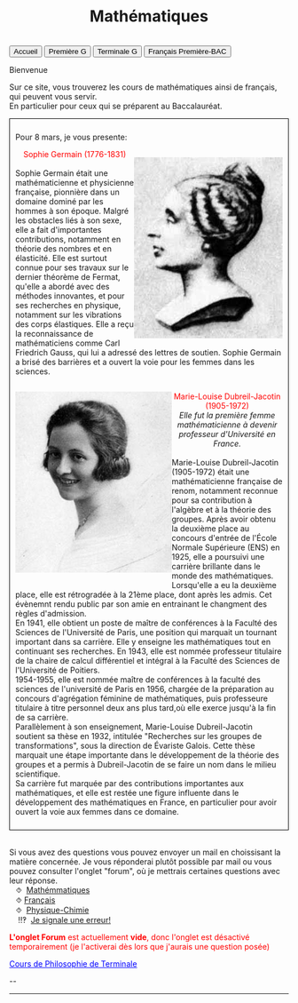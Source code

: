 <html>
 <title>Mathématiques</title>
 <head>
    <meta charset="utf-8"/>
    <link href="style.css" rel="stylesheet" type="text/css"/>
    <meta name="viewport" content="width=device-width, initial-scale=1">
    <link rel="stylesheet" href="https://www.w3schools.com/w3css/4/w3.css">
    <meta name="viewport" content="width=device-width, initial-scale=1" />
    <link rel="stylesheet" href="https://www.w3schools.com/w3css/4/w3.css" />
    <script src="s.js" data-import=""></script>
 </head>
 <body onload="body()">
 <center><h1 id="h1">Mathématiques</h1></center>
 <br>
 <div class="w3-container">
  
 </div>

 <div class="w3-bar w3-black">
  <button class="w3-bar-item w3-button" onclick="openCity('Ac')">Accueil</button>
  <!--<button class="w3-bar-item w3-button" onclick="openCity('Six')">Sixième</button>
  <button class="w3-bar-item w3-button" onclick="openCity('Cinq')">Cinquième</button>
  <button class="w3-bar-item w3-button" onclick="openCity('Quatre')">Quatrième</button>
  <button class="w3-bar-item w3-button" onclick="openCity('Trois')">Troisième</button>
  <button class="w3-bar-item w3-button" onclick="openCity('Seconde')">Seconde</button>-->
  <button class="w3-bar-item w3-button" onclick="openCity('Première')">Première G</button>
  <button class="w3-bar-item w3-button" onclick="openCity('Terminale')">Terminale G</button>
  <button class="w3-bar-item w3-button" onclick="openCity('Français')">Français Première-BAC</button>
  <!-- <button class="w3-bar-item w3-button" onclick="openCity('Info')">Informatique</button>
  <button class="w3-bar-item w3-button" onclick="openCity('Forum')">Forum</button>-->
 </div>
 <div id="Ac" class="w3-container city">
  <p id="para2">Bienvenue</p>
  <p id="para3">Sur ce site, vous trouverez les cours de mathématiques ainsi de français, qui peuvent vous servir.<br> En particulier pour ceux qui se préparent au Baccalauréat.</p>
    <div style="border: 1px solid black; padding: 10px;">
       <p>Pour 8 mars, je vous presente:</p>
        <p style="float:right"><img src="image/Germain.jpeg" /></p><p><center><font id="para34" style="color:red;">Sophie Germain (1776-1831)</font></center><br><font id="para34">Sophie Germain était une mathématicienne et physicienne française, pionnière dans un domaine dominé par les hommes à son époque. Malgré les obstacles liés à son sexe, elle a fait d'importantes contributions, notamment en théorie des nombres et en élasticité. Elle est surtout connue pour ses travaux sur le dernier théorème de Fermat, qu'elle a abordé avec des méthodes innovantes, et pour ses recherches en physique, notamment sur les vibrations des corps élastiques. Elle a reçu la reconnaissance de mathématiciens comme Carl Friedrich Gauss, qui lui a adressé des lettres de soutien. Sophie Germain a brisé des barrières et a ouvert la voie pour les femmes dans les sciences. </font></p>
      <div style="clear:both"></div>
      <p style="float:left"><img src="image/Dubreil-Jacotin.jpg" /></p><p><center><font id="para34" style="color:red;">Marie-Louise Dubreil-Jacotin (1905-1972)</font><br><font id="para34"><i>Elle fut la première femme mathématicienne à devenir professeur d'Université en France.</i></font></center><br><font id="para34">Marie-Louise Dubreil-Jacotin (1905-1972) était une mathématicienne française de renom, notamment reconnue pour sa contribution à l'algèbre et à la théorie des groupes. Après avoir obtenu la deuxième place au concours d'entrée de l'École Normale Supérieure (ENS) en 1925, elle a poursuivi une carrière brillante dans le monde des mathématiques.
      <br>Lorsqu'elle a eu la deuxième place, elle est rétrogradée à la 21ème place, dont après les admis. Cet évènemnt rendu public par son amie en entrainant le changment des règles d'admission. 
      <br>
      En 1941, elle obtient un poste de maître de conférences à la Faculté des Sciences de l'Université de Paris, une position qui marquait un tournant important dans sa carrière. Elle y enseigne les mathématiques tout en continuant ses recherches. En 1943, elle est nommée professeur titulaire de la chaire de calcul différentiel et intégral  à la Faculté des Sciences de l'Université de Poitiers.<br>1954-1955, elle est nommée maître de conférences à la faculté des sciences de l'université de Paris en 1956, chargée de la préparation au concours d'agrégation féminine de mathématiques, puis professeure titulaire à titre personnel deux ans plus tard,où elle exerce jusqu'à la fin de sa carrière.
      <br>
      Parallèlement à son enseignement, Marie-Louise Dubreil-Jacotin soutient sa thèse en 1932, intitulée "Recherches sur les groupes de transformations", sous la direction de Évariste Galois. Cette thèse marquait une étape importante dans le développement de la théorie des groupes et a permis à Dubreil-Jacotin de se faire un nom dans le milieu scientifique.
      <br>Sa carrière fut marquée par des contributions importantes aux mathématiques, et elle est restée une figure influente dans le développement des mathématiques en France, en particulier pour avoir ouvert la voie aux femmes dans ce domaine.</font></p>
   <div style="clear:both"></div></div>
  <br>
   <div id="center">
      <p id="para33">Si vous avez des questions vous pouvez envoyer un mail en choissisant la matière concernée. Je vous réponderai plutôt possible par mail ou vous pouvez consulter l'onglet "forum", où je mettrais certaines questions avec leur réponse. 
       <br>&nbsp;&nbsp;&nbsp;⯑ &nbsp;<a title="Question" href="mailto:ozcelebialican2005@gmail.com?subject=J'ai une question%5BMat%5D&body=Ma%20question%20se%20porte%20sur%20les%20mathématiques%20(ne%20changez%20pas%20l'objet%20du%20mail).">Mathémmatiques</a>
       <br>&nbsp;&nbsp;&nbsp;⯑&nbsp;<a title="Question" href="mailto:ozcelebialican2005@gmail.com?subject=J'ai une question%5BFR%5D&body=Ma%20question%20se%20porte%20sur%20le%20français%20 (ne%20changez%20pas%20l'objet%20du%20mail).">Français</a>
       <br>&nbsp;&nbsp;&nbsp;⯑ &nbsp;<a title="Question" href="mailto:ozcelebialican2005@gmail.com?subject=J'ai une question%5BP-C%5D&body=Ma%20question%20se%20porte%20sur%20les%20Physique-Chimie%20(ne%20changez%20pas%20l'objet%20du%20mail).">Physique-Chimie</a>
       <br> &nbsp;&nbsp;&nbsp; ‼‽ &nbsp;<a title="Signaler une erreur" href="mailto:ozcelebialican2005@gmail.com?subject=%5BErreur%5D&body=Ma%20question%20se%20porte%20sur%20le%20français%20 (ne%20changez%20pas%20l'objet%20du%20mail).%0ADans%20l'onglet:%0ANom%20du%20fichier:%0AErreur:">Je signale une erreur!</a>
     </p></div>
     <p><font style="color:red"><b>L'onglet Forum</b> est actuellement <b>vide</b>, donc l'onglet est désactivé temporairement (je l'activerai dès lors que j'aurais une question posée)</font></p>
     <p id="para4"><a href="https://23tr-an05.github.io/filos/"><font style="color:#0000FF;"><u>Cours de Philosophie de Terminale</u></font></a></p>
     <p>--</p> 
    <hr>
   </div>

   <!--
 <div id="Six" class="w3-container city" style="display:none">
   <p id="para1">Sixième</p>
   <p id="para3"><a href="mat/6e/Programme_6.pdf" dowload="" target="_blank"><font style="color:#0000FF;"><u> Programme de l'année</u></font> </a>et<a href="mat/6e/Edt.pdf" dowload="" target="_blank"><font style="color:#0000FF;"><u> Cahier de texte</u></font></a> </p>
    <p id="para6">📁 Chapitre 1:</p>
      <ul>
        <li><a href="mat/6e/Chp1/    " dowload="" target="_blank"><p id="para4">📄   </p></a></li>
        <li><a href="mat/6e/Chp1/    " dowload="" target="_blank"><p id="para4">📄   TD-</p></a></li>
        <li><a href="mat/6e/Chp1/    " dowload="" target="_blank"><p id="para4">📄   Correction-TD-</p></a></li>
        <li><a href="mat/6e/Chp1/    " dowload="" target="_blank"><p id="para4">📄   </p></a></li>
    </ul>
    <p id="para6">📁 Chapitre 2:</p>
     <ul>
        <li><a href="mat/6e/Chp1/    " dowload="" target="_blank"><p id="para4">📄   </p></a></li>
        <li><a href="mat/6e/Chp1/    " dowload="" target="_blank"><p id="para4">📄   TD-</p></a></li>
        <li><a href="mat/6e/Chp1/    " dowload="" target="_blank"><p id="para4">📄   Correction-TD-</p></a></li>
        <li><a href="mat/6e/Chp1/    " dowload="" target="_blank"><p id="para4">📄   </p></a></li>
    </ul>
   <hr> 
  </div>

 <div id="Cinq" class="w3-container city" style="display:none"> 
   <p id="para1">Cinquième</p>
   <p id="para3"><a href="mat/5e/Programme_5.pdf" dowload="" target="_blank"><font style="color:#0000FF;"><u> Programme de l'année</u></font> </a>et<a href="mat/5e/Edt.pdf" dowload="" target="_blank"><font style="color:#0000FF;"><u> Cahier de texte</u></font> </a></p>
   <p id="para6">📁 Chapitre 1:</p>
     <ul>
        <li><a href="mat/5e/Chp1/    " dowload="" target="_blank"><p id="para4">📄   </p></a></li>
       <li><a href="mat/5e/Chp1/    " dowload="" target="_blank"><p id="para4">📄   TD-</p></a></li>
        <li><a href="mat/5e/Chp1/    " dowload="" target="_blank"><p id="para4">📄   Correction-TD-</p></a></li>
       <li><a href="mat/5e/Chp1/    " dowload="" target="_blank"><p id="para4">📄   </p></a></li>
     </ul>
   <hr>
 </div>

 <div id="Quatre" class="w3-container city" style="display:none">
   <p id="para1">Quatrième</p>
   <p id="para3"><a href="mat/4e/Programme_4.pdf" dowload="" target="_blank"><font style="color:#0000FF;"><u> Programme de l'année</u></font></a> et<a href="mat/4e/Edt.pdf" dowload="" target="_blank"><font style="color:#0000FF;"><u> Cahier de texte</u></font></a> </p>
    <p id="para6">📁 Chapitre 1:</p>
     <ul>
        <li><a href="mat/4e/Chp1/    " dowload="" target="_blank"><p id="para4">📄   </p></a></li>
       <li><a href="mat/4e/Chp1/    " dowload="" target="_blank"><p id="para4">📄   TD-</p></a></li>
       <li><a href="mat/4e/Chp1/    " dowload="" target="_blank"><p id="para4">📄   Correction-TD-</p></a></li>
       <li><a href="mat/4e/Chp1/    " dowload="" target="_blank"><p id="para4">📄   </p></a></li>
     </ul>
   <hr>
 </div>

 <div id="Tois" class="w3-container city" style="display:none">
   <p id="para1">Troisième</p>
   <p id="para3"><a href="mat/6e/Programme_3.pdf" dowload="" target="_blank"><font style="color:#0000FF;"><u> Programme de l'année</u></font></a> et<a href="mat/3e/Edt.pdf" dowload="" target="_blank"><font style="color:#0000FF;"><u> Cahier de texte</u></font></a> </p>
   <p id="para6">📁 Chapitre 1:</p>
     <ul>
       <li><a href="mat/3e/Chp1/    " dowload="" target="_blank"><p id="para4">📄   </p></a></li>
       <li><a href="mat/3e/Chp1/    " dowload="" target="_blank"><p id="para4">📄   TD-</p></a></li>
       <li><a href="mat/3e/Chp1/    " dowload="" target="_blank"><p id="para4">📄   Correction-TD-</p></a></li>
       <li><a href="mat/3e/Chp1/    " dowload="" target="_blank"><p id="para4">📄   </p></a></li>
   </ul>
   <hr>
 </div>

 <div id="Seconde" class="w3-container city" style="display:none">
   <p id="para1">Seconde</p>
   <p id="para3"><a href="mat/2nde/Programme_2.pdf" dowload="" target="_blank"><font style="color:#0000FF;"><u> Programme de l'année</u></font>  </a>et<a href="mat/2nde/Edt.pdf" dowload="" target="_blank"><font style="color:#0000FF;"><u> Cahier de texte</u></font></a> </p>
   <p id="para6">📁 Chapitre 1:</p>
     <ul>
       <li><a href="mat/2nde/Chp1/    " dowload="" target="_blank"><p id="para4">📄   </p></a></li>
       <li><a href="mat/2nde/Chp1/    " dowload="" target="_blank"><p id="para4">📄   TD-</p></a></li>
       <li><a href="mat/2nde/Chp1/    " dowload="" target="_blank"><p id="para4">📄   Correction-TD-</p></a></li>
       <li><a href="mat/2nde/Chp1/    " dowload="" target="_blank"><p id="para4">📄   </p></a></li>
    </ul>
   <hr>
 </div>-->

 <div id="Première" class="w3-container city" style="display:none">
   <p id="para1">Première</p>
   <p id="para3"><a href="mat/1re/Programme-1re.pdf" dowload="" target="_blank"><font style="color:#0000FF;"><u> Programme de l'année</u></font></a> et<a href="mat/1re/Cahier_de_texte_1re.pdf" dowload="" target="_blank"><font style="color:#0000FF;"><u> Cahier de texte</u></font></a> </p>
   <!--<button onclick="myFunction('Demo101')" class="w3-button w3-block w3-white w3-left-align"><p id="para6">📁 Chapitre 1:</p></button>
      <div id="Demo101" class="w3-hide w3-container w3-light-grey"> 
     <ul>
       <li><a href="mat/1re/Chp1/    " dowload="" target="_blank"><p id="para4">📄   </p></a></li>
       <li><a href="mat/1re/Chp1/    " dowload="" target="_blank"><p id="para4">📄   TD-</p></a></li>
       <li><a href="mat/1re/Chp1/    " dowload="" target="_blank"><p id="para4">📄   Correction-TD-</p></a></li>
       <li><a href="mat/1re/Chp1/    " dowload="" target="_blank"><p id="para4">📄   </p></a></li>
    </ul></div>--
    <button onclick="myFunction('Demo105')" class="w3-button w3-block w3-white w3-left-align"><p id="para6">📁 Chapitre 5 : Probabilités conditionnelles et indépendance</p></button>
      <div id="Demo105" class="w3-hide w3-container w3-light-grey"> 
     <ul>
       <li><a href="mat/1re/Chp5/    " dowload="" target="_blank"><p id="para4">📄   </p></a></li>
       <li><a href="mat/1re/Chp5/    " dowload="" target="_blank"><p id="para4">📄   TD-</p></a></li>
       <li><a href="mat/1re/Chp5    " dowload="" target="_blank"><p id="para4">📄   Correction-TD-</p></a></li>
       <li><a href="mat/1re/Chp5/    " dowload="" target="_blank"><p id="para4">📄   </p></a></li>
    </ul></div>-->
    <button onclick="myFunction('Demo109')" class="w3-button w3-block w3-white w3-left-align"><p id="para6">📁 Chapitre 9 : Variable aléatoire</p></button>
      <div id="Demo109" class="w3-hide w3-container w3-light-grey"> 
     <ul>
       <li><a href="mat/1re/Chp9/Probabilité- Variable_aléatoire.pdf   " dowload="" target="_blank"><p id="para4">📄   Cours - Variable aléatoire  </p></a></li>
       <li><a href="mat/1re/Chp9/TD_Varaible_aleatoire.pdf   " dowload="" target="_blank"><p id="para4">📄   TD - Variable aléatoire</p></a></li>
       <li><a href="mat/1re/Chp9/    " dowload="" target="_blank"><p id="para4">📄   Correction-TD- Variable aléatoire</p></a></li>
       <li><a href="mat/1re/Chp9/    " dowload="" target="_blank"><p id="para4">📄   Exercices - Variable aléatoire</p></a></li>
    </ul></div>
   <hr>
 </div>

 <div id="Terminale" class="w3-container city" style="display:none">
   <p id="para1">Terminale Générale</p>
   <p id="para3"><a href="mat/Tle/Programme-TleG.pdf" dowload="" target="_blank"><font style="color:#0000FF;"><u>Programme de l'année</u></font>  </a> et <a href="mat/Tle/Cahier_de_texte_Tle.pdf" dowload="" target="_blank"><font style="color:#0000FF;"><u>Cahier de texte</u></font></a> </p>
   <p id="para6">📁 Chapitre 0 : Le langage mathématiques et quelques notations</p>
    <ul>
       <li><a href="mat/Tle/0/Chapitre_0.pdf" dowload="" target="_blank"><p id="para4">📄  Cours- La récurrence</p></a></li>
    </ul>
   <p id="para6">📁 Chapitre 7: Équations différentielles</p>
    <ul>
       <li><a href="mat/Tle/ED/Cours-equations_differentielles.pdf" dowload="" target="_blank"><p id="para4">📄   Cours-Equations differentielles</p></a></li>
       <li><a href="mat/Tle/ED/TD-equations_differentielles.pdf" dowload="" target="_blank"><p id="para4">📄   TD-Equations differentielles</p></a></li>
       <li><a href="mat/Tle/ED/TD_correction.pdf" dowload="" target="_blank"><p id="para4">📄   Correction-Equations differentielles</p></a></li>
       <li><a href="mat/Tle/ED/ED_complement_PC.pdf" dowload=""  target="_blank"><p id="para4">📄  Complément du cours - Physique-chimie </p></a></li>
    </ul>
   <p></p>
   <hr>
 </div>

 <div id="Français" class="w3-container city" style="display:none"> <div class="w3-container">
   <center><p id="para1">Français- Première - BAC</p></center>
   <div id="center">
   <p id="para33" style="border: 1px solid black; padding: 10px;"> <font style="color:#FF10FF;">⨝</font>Je vous conseille vivement utiliser <a href="https://cnrtl.fr/definition/" target="_blank"><font style="color:#0000FF;"><u>CNRTL</u></font></a>, un dictionnaire en ligne (une référence de pluparts des professeurs) ou si vous ne vous maîtrisez pas la langue française :<a href="https://www.wordreference.com/fr/" target="Fenêtre définie"><font style="color:#0000FF;"><u>WordReference</u></font></a>
   <br><font style="color:#0CF0FF;"> ⨝</font> Vous avez, dans les fichier ci-dessus, certaines questions (signalées par "¿" en début des questions).<br>Je vous invite à réfléchir à ses questions qui peuvent être très utiles pour la compréhension de certains passages ou pour une dissertation.
   <br><font style="color:#8C62F0;"> ⨝</font> Vous pouvez, si vous voulez, m'envoyer un plan de dissertation (ou rédigée toute entière) ou une explication de texte (rédigée ou pas) que vous avez faits, afin que je puisse vous donner quelques conseilles. (Cela ne serait pas une "correction" d'un professeur, bien évidement). <a title="Correction" href="mailto:ozcelebialican2005@gmail.com?subject=Dissertation ou Explication de texte%5BFR%5D&body=(ne%20changez%20pas%20l'objet%20du%20mail).%0APréciser%20le%20 Sujet%20s'il%20s'agit%20d'une%20dissertation:%0A%0AS'il%20s'agit%20d'une%20Explication d'un%20texte%20préciser%20le%20 titre%20 de %20l'œuvre%20 associée%20 et %20le %20 numéro(1,2,3,4,5):">Cliquez <font style="color:#0000FF;"><u>ici</u></font> pour envoyer votre travail. </a>
   <br><font style="color:#FF9909;">⨝ ⨝</font> S pour "Séance"</p></div>
   <p id="para4"><a href="https://www.tv5monde.com/tv/video/94520-7-jours-semaine-de-la-langue-francaise-et-de-la-francophonie">Parlons franc: Tv5Monde- 7jours, Semaine de la langue française et la francophonie (Voir à partir de 10min17s)</a></p>
   <p id="para4"><a href="https://23tr-an05.github.io/liman/">Les livres au programme de Français en <u><font style="color:#0000  FF;">langues étrangères</font></u></a></p>
   <button onclick="myFunction('Demo2')" class="w3-button w3-block w3-white w3-left-align"><p id="para2">📚- Programme officiel- Français pour  2024-2025</p></button>
     <div id="Demo2" class="w3-hide w3-container w3-light-grey">  
    <ul>
        <li><a href="fr/1re/2024-2025-G.pdf" dowload="" target="_blank"><p id="para4">Les œuvres au programme de Première Générale</p></a></li>
        <li><p id="para4"><a href="fr/1re/2024-2025-T.pdf" dowload="" target="_blank">Les œuvres au programme de Première Technologique</a></p></li> 
    </ul></div>
    <button onclick="myFunction('Demo4')" class="w3-button w3-block w3-white w3-left-align"><p id="para2">📘-Arthur RIMBAUD, <i>Cahier de Douai</i></p></button>
      <div id="Demo4" class="w3-hide w3-container w3-light-grey"> 
        <ul>
            <li><a href="fr/1re/Douai/Rimbaud-Cahier_de_Douai.pdf" dowload="" target="_blank"><p id="para4">📜   Présentation de l'œuvre-S1</p></a></li>
            <!--<li><a href="fr/" dowland="" target="_blank"><p id="para4">📜   Biographie de l'auteur-S2</p></a></li>-->
            <!--<li><a href="fr/" dowland="" target="_blank"><p id="para4">📜   Structure de l'œuvre-S3</p></a></li> -->
            <!--<li><a href="fr/" dowland="" target="_blank"><p id="para4">📜   Quelques citations-S4</p></a></li> -->
            <li><p id="para4">📑  Explications de texte </p><ol type="A">
                    <li><a href="fr/1re/Douai/Explication_de_texte-1-Cahier_de_Douai.pdf" dowload="" target="_blank"><p id="para4">Explication de texte 1 : Vénus Anadyomène</p></a>                  <a href="fr/1re/Douai/Explication_de_texte-1-Cahier_de_Douai-correction.pdf" dowload="" target="_blank"><p id="para4">Correction</p></a></li>
                   <li><a href="fr/1re/Douai/Explication_de_texte-2-Cahier_de_Douai.pdf" dowload="" target="_blank"><p id="para4">Explication de texte 2 :Le Mal</p></a></li>
                   <li><a href="fr/1re/Douai/Explication_de_texte-3-Cahier_de_Douai.pdf" dowload="" target="_blank"><p id="para4">Explication de texte 3 :Le Dormeur du val </p></a></li>
                   <li><a href="fr/1re/Douai/Explication_de_texte-4-Cahier_de_Douai.pdf" dowload="" target="_blank"><p id="para4">Explication de texte 4 : La Maline </p></a></li>
                   <li><a href="fr/1re/Douai/Explication_de_texte-5-Cahier_de_Douai.pdf" dowload="" target="_blank"><p id="para4">Explication de texte 5 : Rêvé pour l'hiver </p></a></li>
               </ol></li> 
        </ul>  </div> 
    <button onclick="myFunction('Demo11')" class="w3-button w3-block w3-white w3-left-align"><p id="para2">📗-Abbé Prévost, <i>Manon Lescaut</i></p></button>
      <div id="Demo11" class="w3-hide w3-container w3-light-grey"> 
          <ul>
            <li><a href="fr/1re/Lescaut/Abbé_Prevost-Manon_Lescaut.pdf" dowload="" target="_blank"><p id="para4">📜   Présentation de Parcours-S1</p></a></li>
            <!--<li><a href="fr/1re/Lescaut/ .pdf" dowload=""><p id="para4" target="_blank">📜   Présentation de l'œuvre-S2</p></a></li>
            <li><a href="fr/1re/Lescaut/Structure-Manon_Lescaut.pdf" dowload="" target="_blank"><p id="para4">📜   Structure de l'œuvre-S3 </p></a></li>-->
            <li><a href="fr/1re/Lescaut/Cit-Manon_Lescaut.pdf" dowload="" target="_blank"><p id="para4">📜   Quelques citations -S4</p></a></li>
            <li><p id="para4">📑  Explications de texte </p><ol type="A">
                   <li><a href="fr/1re/Lescaut/Explication_de_texte-1-Manon_Lescaut.pdf" dowload="" target="_blank"><p id="para4">Explication de texte 1 : Les retrouvailles au parloir de Saint-Sulpice </p></a></li>
                   <li><a href="fr/1re/Lescaut/Explication_de_texte-2-Manon_Lescaut.pdf" dowload="" target="_blank"><p id="para4">Explication de texte 2 : L'évasion de Saint-Lazar</p></a></li>
                   <li><a href="fr/1re/Lescaut/Explication_de_texte-3-Manon_Lescaut.pdf" dowload="" target="_blank"><p id="para4">Explication de texte 3 : La mort et l'enterrement de Manon</p></a></li>
                   <!--<li><a href="fr/1re" dowload="" target="_blank"><p id="para4">Explication de texte 4 :  </p></a></li>
                   <li><a href="fr/1re" dowload="" target="_blank"><p id="para4">Explication de texte 5 :  </p></a></li>-->
               </ol></li> 
         </ul> </div>
    <button onclick="myFunction('Demo12')" class="w3-button w3-block w3-white w3-left-align"><p id="para2">📗-Honoré de Balzac, <i>La Peau de chagrin</i></p></button>
      <div id="Demo12" class="w3-hide w3-container w3-light-grey">
         <ul>
            <li><a href="fr/1re/Chagrin/Honore_de_Balzac-La_Peau_de_chagrin.pdf"  dowload="" target="_blank"><p id="para4">📜  Présentation de Parcours-S1</p></a></li>
            <!--<li><a href="fr/ .pdf" dowload="" target="_blank"><p id="para4">📜   Présentation de l'œuvre-S2</p></a></li>-->
            <!--<li><a href="fr/" dowland="" target="_blank"><p id="para4">📜   Structure de l'œuvre-S3</p></a></li> -->
            <!--<li><a href="fr/" dowland="" target="_blank"><p id="para4">📜   Quelques citations-S4</p></a></li> -->
         </ul> </Div>
      <button onclick="myFunction('Demo3')" class="w3-button w3-block w3-white w3-left-align"><p id="para2">📙-Olympe de Gouges,<br> <i>La Déclaration des droits de la femme et de la citoyenne</i></p></button>
        <div id="Demo3" class="w3-hide w3-container w3-light-grey"> 
          <ul>
             <li><a href="fr/1re/DDFC/Olympes_de_Gouges-DDFC.pdf" dowload="" target="_blank"><p id="para4">📜  Présentation de Parcours-S1</p></a></li>
             <!--<li><a href="fr/ .pdf" dowload="" target="_blank"><p id="para4">Présentation de l'œuvre-2</p></a></li>-->
             <li><a href="fr/1re/DDFC/Structure-DDFC.pdf" dowload="" target="_blank"><p id="para4">📜  Structure de l'œuvre-S3 </p></a></li>
             <li><a href="fr/1re/DDFC/Cit-DDFC.pdf" dowload="" target="_blank"><p id="para4">📜Quelques citations-S4</p></a></li>
             <li><p id="para4">📑  Explications de texte </p><ol type="A">
                    <li><a href="fr/1re/DDFC/Explication_de_texte-1-DDFC.pdf" dowload="" target="_blank"><p id="para4">Explication de texte 1 : Exhortation aux hommes </p></a></li>
                   <li><a href="fr/1re/DDFC/Explication_de_texte-2-DDFC.pdf" dowload="" target="_blank"><p id="para4">Explication de texte 2 : Préambule</p></a></li>
                   <li><a href="fr/1re/DDFC/Explication_de_texte-3-DDFC.pdf" dowload="" target="_blank"><p id="para4">Explication de texte 3 : Postambule </p></a></li>
                   <li><a href="fr/1re/DDFC/Explication_de_texte-4-DDFC.pdf" dowload="" target="_blank"><p id="para4">Explication de texte 4 :  Théroigne de Méricourt, Discours prononcé à la Société fraternelle des minimes, (1792)</p></a></li>
                   <li><a href="fr/1re/DDFC/Explication_de_texte-5-DDFC.pdf" dowload="" target="_blank"><p id="para4">Explication de texte 5 : Annie Ernaux, <i>La femme gelée </i> </p></a></li>
               </ol></li> 
             <li><a href="fr" dowload="" terget="_blank"><p id="para4">Les questions de grammaire</p></a></li>
             <li> <p id="para4">Je vous ajoute un document complémentaire qui est fait pour une classe UPE2A qui reprend la contexte historique:  <a href="fr/1re/DDFC/Revolution_française.pdf" dowload="" target="_blank"><u>Révolution française</u></a>  et la       <a href="fr/1re/DDFC/fiche-R_F.pdf" dowload="" target="_blank"><u>fiche de l'activité 2</u></a> </p></li>     
         </ul>
        </div>
       <!--<button onclick="myFunction('Demo5')" class="w3-button w3-block w3-white w3-left-align"><p id="para2">📕- Pierre Corneille, <i>Le Menteur</i></p></button>
        <div id="Demo5" class="w3-hide w3-container w3-light-grey"> -->
       <p id="para2">📕- Pierre Corneille, <i>Le Menteur</i></p>
        <ul>
            <!--<li><a href="fr/ " dowland="" target="_blank"><p id="para4">📜 Théâtre Classique  -  S0 </p></a></li>-->
            <li><a href="fr/1re/Menteur/Corneille-Le_Menteur-Parcours.pdf" dowload="" target="_blank"><p id="para4">📜   Présentation de l'œuvre-S1</p></a></li>
            <!--<li><a href="fr/" dowland="" target="_blank"><p id="para4">📜   Biographie de l'auteur-S2</p></a></li>-->
            <!--<li><a href="fr/" dowland="" target="_blank"><p id="para4">📜   Structure de l'œuvre-S3</p></a></li> -->
            <!--<li><a href="fr/" dowland="" target="_blank"><p id="para4">📜   Quelques citations-S4</p></a></li> -->
            <!--<li><p id="para4">📑  Explications de texte </p><ol type="A">
                   <li><a href="fr/1re/Menteur/Explication_de_texte-1-Le_Menteur.pdf" dowload="" target="_blank"><p id="para4">Explication de texte 1 :  </p></a></li>
                   <li><a href="fr/1re/Menteur/Explication_de_texte-2-Le_Menteur.pdf  " dowload="" target="_blank"><p id="para4">Explication de texte 2 :  </p></a></li>
                   <li><a href="fr/1re/Menteur/Explication_de_texte-3-Le_Menteur.pdf  " dowload="" target="_blank"><p id="para4">Explication de texte 3 :  </p></a></li>
                   <li><a href="fr/1re/Menteur/Explication_de_texte-4-Le_Menteur.pdf  " dowload="" target="_blank"><p id="para4">Explication de texte 4 :  </p></a></li>
                   <li><a href="fr/1re/Menteur/Explication_de_texte-5-Le_Menteur.pdf  " dowload="" target="_blank"><p id="para4">Explication de texte 5 :  </p></a></li>
               </ol></li> -->
        </ul> 
      <!--<button onclick="myFunction('Demo6')" class="w3-button w3-block w3-white w3-left-align"><p id="para2">📕- Alfred de Musset, <i>On ne badine pas avec l'amour</i></p></button>
        <div id="Demo6" class="w3-hide w3-container w3-light-grey"> -->   
         <p id="para2">📕- Alfred de Musset, <i>On ne badine pas avec l'amour</i></p>
        <ul>
            <li><a href="fr/1re/Amour/Musset-on_ne_badine_pas_avec_amour-Parcours.pdf   " dowload="" target="_blank"><p id="para4">📜   Présentation de l'œuvre-S1</p></a></li>
            <!--<li><a href="fr/" dowland="" target="_blank"><p id="para4">📜   Biographie de l'auteur-2</p></a></li>-->
            <!--<li><a href="fr/" dowland="" target="_blank"><p id="para4">📜   Structure de l'œuvre-S3</p></a></li> -->
            <!--<li><a href="fr/" dowland="" target="_blank"><p id="para4">📜   Quelques citations-S4</p></a></li> -->
             <!--<li><p id="para4">📑  Explications de texte </p><ol type="A">
                   <li><a href="fr/1re/Amour/Explication_de_texte-1-On_ne_badine_pas_avec_l_amour.pdf" dowload="" target="_blank"><p id="para4">Explication de texte 1 : Acte I, Scène 2  </p></a></li>
                   <li><a href="fr/1re/Amour/Explication_de_texte-2-On_ne_badine_pas_avec_l_amour.pdf  " dowload="" target="_blank"><p id="para4">Explication de texte 2 : Acte II, scène 1 </p></a></li>
                   <li><a href="fr/1re/Amour/Explication_de_texte-3-On_ne_badine_pas_avec_l_amour.pdf  " dowload="" target="_blank"><p id="para4">Explication de texte 3 : Acte II, scène 5 </p></a></li>
                   <li><a href="fr/1re/Amour/Explication_de_texte-4-On_ne_badine_pas_avec_l_amour.pdf  " dowload="" target="_blank"><p id="para4">Explication de texte 4 : Acte III, scène 3  </p></a></li>
                   <li><a href="fr/1re/Amour/Explication_de_texte-5-On_ne_badine_pas_avec_l_amour.pdf  " dowload="" target="_blank"><p id="para4">Explication de texte 5 : Acte III, scène 8  </p></a></li>
               </ol></li> -->
        </ul> 
        <!--<button onclick="myFunction('Demo7')" class="w3-button w3-block w3-white w3-left-align"><p id="para2">📕- Nathalie Sarraute, <i>Pour un oui ou pour un non</i></p></button>
        <div id="Demo7" class="w3-hide w3-container w3-light-grey"> -->  
        <p id="para2">📕- Nathalie Sarraute, <i>Pour un oui ou pour un non</i></p>
        <ul>
            <li><a href="fr/1re/oui-non/Nathalie_Sarraute-Pour_un_oui_pour_un_non-Parcours.pdf" dowload="" target="_blank"><p id="para4">📜   Présentation de l'œuvre-S1</p></a></li>
            <!--<li><a href="fr/" dowland="" target="_blank"><p id="para4">📜   Biographie de l'auteur-2</p></a></li>--
            !--<li><a href="fr/" dowland="" target="_blank"><p id="para4">📜   Structure de l'œuvre-S3</p></a></li> --
            !--<li><a href="fr/" dowland="" target="_blank"><p id="para4">📜   Quelques citations-S4</p></a></li> --
            !--<li><p id="para4">📑  Explications de texte </p><ol type="A">
                   <li><a href="fr/1re/oui-non/Explication_de_texte-1-Pour_un_oui_ou_pour_un_non.pdf" dowload="" target="_blank"><p id="para4">Explication de texte 1 :  </p></a></li>
                   <li><a href="fr/1re/oui-non/Explication_de_texte-2-Pour_un_oui_ou_pour_un_non.pdf" dowload="" target="_blank"><p id="para4">Explication de texte 2 :  </p></a></li>
                   <li><a href="fr/1re/oui-non/Explication_de_texte-3-Pour_un_oui_ou_pour_un_non.pdf" dowload="" target="_blank"><p id="para4">Explication de texte 3 :  </p></a></li>
                   <li><a href="fr/1re/oui-non/Explication_de_texte-4-Pour_un_oui_ou_pour_un_non.pdf" dowload="" target="_blank"><p id="para4">Explication de texte 4 :  </p></a></li>
                   <li><a href="fr/1re/oui-non/Explication_de_texte-5-Pour_un_oui_ou_pour_un_non.pdf" dowload="" target="_blank"><p id="para4">Explication de texte 5 :  </p></a></li>
               </ol></li> -->
        </ul>
   <button onclick="myFunction('Demo1')" class="w3-button w3-block w3-white w3-left-align"><p id="para2">🗂-Sujets de dissertation</p></button>
     <div id="Demo1" class="w3-hide w3-container w3-light-grey">    
            <ul>
            <li><a href="fr/1re/Douai/Dis-Cahier_de_Douai.pdf" dowland="" target="_blank"><p id="para4">🖋️Arthur RIMBAUD, <i> Cahier de Douai</i></p></a></li>
            <li><a href="fr/1re/Chagrin/Dis-Peau_de_chagrin.pdf" dowland="" target="_blank"><p id="para4">🖋️Honoré de Balzac, <i>La Peau de chagrin</i></p></a> </li>
            <li><a href="fr/1re/Lescaut/Dis-Manon_Lescaut.pdf" dowland="" target="_blank"><p id="para4">🖋️Abbé Prévost, <i>Manon Lescaut </i></p></a> </li>
            <li><a href="fr/1re/DDFC/Dis-DDFC.pdf" dowland="" target="_blank"><p id="para4">🖋️Olympe de Gouges, <i>Déclaration des droits de la femme et de la citoyenne </i></p></a> </li>
            <li><a href="fr/1re/Amour/Dis-On_ne_badine_pas_avec_l_amour.pdf" target="_blank"><p id="para4">🖋️Alfred de Musset, <i>On ne badine pas avec l'amour </i></p></a> </li>
            <li><a href="fr/1re/Menteur/Dis-Le_Menteur.pdf" target="_blank"><p id="para4">🖋️Corneille, <i>Le Menteur  </i></p></a> </li>
            <li><a href="fr/1re/oui-non/Dis-Pour_un_oui_ou_pour_un_non.pdf" target="_blank"><p id="para4">🖋️Nathalie Sarraute, <i>Pour un oui ou pour un non </i></p></a> </li>
            <li><a href="fr/1re/sujet-de-BAC-2024.pdf" dowland="" target="_blank"><p id="para4">📝Sujets de Bac  de l'épreuve de 2024 </p></a> </li>
         </ul>
      </div>
    <button onclick="myFunction('Demo10')" class="w3-button w3-block w3-white w3-left-align"><p id="para2">🗂-Divers sur la Langue Française</p></button>
     <div id="Demo10" class="w3-hide w3-container w3-light-grey">    
            <ul>
            <li><a href="fr/divers/mot_sens_changé.pdf" dowland="" target="_blank"><p id="para4">📝Quelques mots qui ont vu leur sens changé </p></a> </li>
         </ul>
      </div>
    <hr>
 </div></div>


 <!--<div id="Info" class="w3-container city" style="display:none">
  <p id="para2">-</p>
  <p>--</p> 
  <hr>
 </div>-->
 <!--<div id="Forum" class="w3-container city" style="display:none">
  <p id="para2">-</p>
  <p>--</p> 
  <hr>
 </div>-->


 <!--hyperlien 
 <a href="fr/                    .pdf" dowload="" target="_blank">   #Français
 <a href="mat/                  .pdf" dowload="" target="_blank">       #Mathématiques 
 -->
 

 <!--🗂📙📗📘📚📕📔📒📝💻📓🖋️-->

 <script>
 function openCity(cityName) {
  var i;
  var x = document.getElementsByClassName("city");
  for (i = 0; i < x.length; i++) {
    x[i].style.display = "none";  
  }
  document.getElementById(cityName).style.display = "block";  
 }
 </script>
  <script>
 function myFunction(id) {
  var x = document.getElementById(id);
  if (x.className.indexOf("w3-show") == -1) {
    x.className += " w3-show";
    x.previousElementSibling.className = 
    x.previousElementSibling.className.replace("w3-white", "w3-yellow");
  } else { 
    x.className = x.className.replace(" w3-show", "");
    x.previousElementSibling.className = 
    x.previousElementSibling.className.replace("w3-yellow", "w3-white");
  }
 }
 </script>